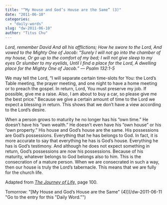```yaml
---
title: "“My House and God’s House are the Same” (3)"
date: "2011-06-10"
categories: 
  - "daily-words"
slug: "dw-2011-06-10"
author: "Titus Chu"
---
```


_Lord, remember David And all his afflictions; How he swore to the Lord, And vowed to the Mighty One of Jacob: “Surely I will not go into the chamber of my house, Or go up to the comfort of my bed; I will not give sleep to my eyes Or slumber to my eyelids, Until I find a place for the Lord, A dwelling place for the Mighty One of Jacob.” — Psalm 132:1-5_

We may tell the Lord, “I will separate certain time-slots for You: the Lord’s Table meeting, the prayer meeting, and one night to have a home meeting or to preach the gospel. In return, Lord, You must preserve my job. If possible, give me a raise. Also, I am about to buy a car, so please give me the best price.” Because we give a certain amount of time to the Lord we expect a blessing in return. This shows that we don’t have a view according to the Lord’s desire.

When a person grows to maturity he no longer has his “own time.” He doesn’t have his “own wealth.” He doesn’t even have his “own house” or his “own property.” His house and God’s house are the same. His possessions are God’s possessions. Everything that he has belongs to God. In fact, it is more accurate to say that everything he has is God’s house. Everything he has is God’s testimony. And although he does not expect something in return, God’s possessions are now his possessions. Because of his maturity, whatever belongs to God belongs also to him. This is the consecration of a mature person. When we are consecrated in such a way, then our house is truly the Lord’s tabernacle. This means that we are fully for the church life.

Adapted from _[The Journey of Life,](/book-journey "Go to the listing for this book.")_ page 100.

Tomorrow: "[My House and God’s House are the Same" (4)](/dw-2011-06-11 "Go to the entry for this "Daily Word."")

